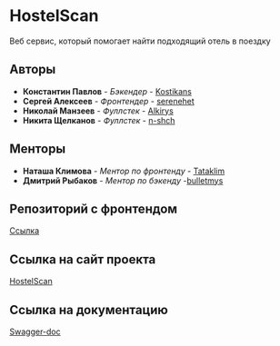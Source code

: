 # HostelScan

Веб сервис, который помогает найти подходящий отель в поездку

## Авторы

* **Константин Павлов** - *Бэкендер* - [Kostikans](https://github.com/Kostikans)
* **Сергей Алексеев** - *Фронтендер* - [serenehet](https://github.com/serenehet)
* **Николай Манзеев** - *Фуллстек* - [Alkirys](https://github.com/Alkirys)
* **Никита Щелканов** - *Фуллстек* - [n-shch](https://github.com/n-shch)


## Менторы
* **Наташа Климова** - *Ментор по фронтенду* - [Tataklim](https://github.com/Tataklim)
* **Дмитрий Рыбаков** - *Ментор по бэкенду* -[bulletmys](https://github.com/bulletmys)

## Репозиторий с фронтендом
[Ссылка](https://github.com/frontend-park-mail-ru/2020_2_JMickhs)

## Ссылка на сайт проекта
[HostelScan](http://www.hostelscan.ru/)

## Ссылка на документацию
[Swagger-doc](http://89.208.197.127:8080/docs)
